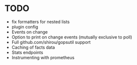 # TODO

* fix formatters for nested lists
* plugin config
* Events on change
* Option to print on change events (mutually exclusive to poll)
* Full github.com/shirou/gopsutil support
* Caching of facts data
* Stats endpoints
* Instrumenting with prometheus